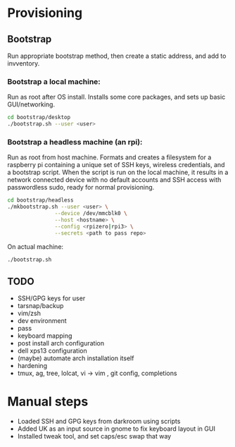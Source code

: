 # Provisioning

## Bootstrap
Run appropriate bootstrap method, then create a static address, and add to invventory.

### Bootstrap a local machine:
Run as root after OS install. Installs some core packages, and sets up basic GUI/networking.
```sh
cd bootstrap/desktop
./bootstrap.sh --user <user>
```

### Bootstrap a headless machine (an rpi):
Run as root from host machine. Formats and creates a filesystem for a raspberry pi containing a unique set of SSH keys, wireless credentials, and a bootstrap script. When the script is run on the local machine, it results in a network connected device with no default accounts and SSH access with passwordless sudo, ready for normal provisioning.
```sh
cd bootstrap/headless
./mkbootstrap.sh --user <user> \
               --device /dev/mmcblk0 \
               --host <hostname> \
               --config <rpizero|rpi3> \
               --secrets <path to pass repo>
```
On actual machine:
```sh
./bootstrap.sh
```

## TODO
- SSH/GPG keys for user
- tarsnap/backup
- vim/zsh
- dev environment
- pass
- keyboard mapping
- post install arch configuration
- dell xps13 configuration
- (maybe) automate arch installation itself
- hardening
- tmux, ag, tree, lolcat, vi -> vim , git config, completions

# Manual steps
- Loaded SSH and GPG keys from darkroom using scripts
- Added UK as an input source in gnome to fix keyboard layout in GUI
- Installed tweak tool, and set caps/esc swap that way

